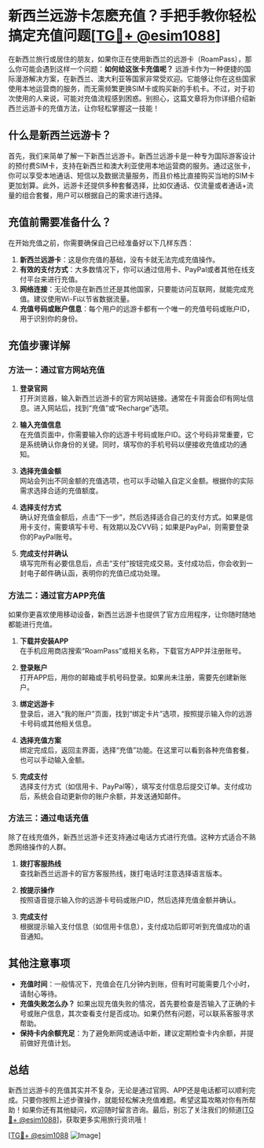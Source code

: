 # 新西兰远游卡怎麽充值？手把手教你轻松搞定充值问题[[TG💪+ @esim1088](https://t.me/s/esim1088)]

在新西兰旅行或居住的朋友，如果你正在使用新西兰的远游卡（RoamPass），那么你可能会遇到这样一个问题：**如何给这张卡充值呢？** 远游卡作为一种便捷的国际漫游解决方案，在新西兰、澳大利亚等国家非常受欢迎。它能够让你在这些国家使用本地运营商的服务，而无需频繁更换SIM卡或购买新的手机卡。不过，对于初次使用的人来说，可能对充值流程感到困惑。别担心，这篇文章将为你详细介绍新西兰远游卡的充值方法，让你轻松掌握这一技能！

## 什么是新西兰远游卡？

首先，我们来简单了解一下新西兰远游卡。新西兰远游卡是一种专为国际游客设计的预付费SIM卡，支持在新西兰和澳大利亚使用本地运营商的服务。通过这张卡，你可以享受本地通话、短信以及数据流量服务，而且价格比直接购买当地的SIM卡更加划算。此外，远游卡还提供多种套餐选择，比如仅通话、仅流量或者通话+流量的组合套餐，用户可以根据自己的需求进行选择。

## 充值前需要准备什么？

在开始充值之前，你需要确保自己已经准备好以下几样东西：

1. **新西兰远游卡**：这是你充值的基础，没有卡就无法完成充值操作。
2. **有效的支付方式**：大多数情况下，你可以通过信用卡、PayPal或者其他在线支付平台来进行充值。
3. **网络连接**：无论你是在新西兰还是其他国家，只要能访问互联网，就能完成充值。建议使用Wi-Fi以节省数据流量。
4. **充值号码或账户信息**：每个用户的远游卡都有一个唯一的充值号码或账户ID，用于识别你的身份。

## 充值步骤详解

### 方法一：通过官方网站充值

1. **登录官网**  
   打开浏览器，输入新西兰远游卡的官方网站链接。通常在卡背面会印有网址信息。进入网站后，找到“充值”或“Recharge”选项。

2. **输入充值信息**  
   在充值页面中，你需要输入你的远游卡号码或账户ID。这个号码非常重要，它是系统确认你身份的关键。同时，填写你的手机号码以便接收充值成功的通知。

3. **选择充值金额**  
   网站会列出不同金额的充值选项，也可以手动输入自定义金额。根据你的实际需求选择合适的充值额度。

4. **选择支付方式**  
   确认好充值金额后，点击“下一步”，然后选择适合自己的支付方式。如果是信用卡支付，需要填写卡号、有效期以及CVV码；如果是PayPal，则需要登录你的PayPal账号。

5. **完成支付并确认**  
   填写完所有必要信息后，点击“支付”按钮完成交易。支付成功后，你会收到一封电子邮件确认函，表明你的充值已成功处理。

### 方法二：通过官方APP充值

如果你更喜欢使用移动设备，新西兰远游卡也提供了官方应用程序，让你随时随地都能进行充值。

1. **下载并安装APP**  
   在手机应用商店搜索“RoamPass”或相关名称，下载官方APP并注册账号。

2. **登录账户**  
   打开APP后，用你的邮箱或手机号码登录。如果尚未注册，需要先创建新账户。

3. **绑定远游卡**  
   登录后，进入“我的账户”页面，找到“绑定卡片”选项，按照提示输入你的远游卡号码或其他相关信息。

4. **选择充值方案**  
   绑定完成后，返回主界面，选择“充值”功能。在这里可以看到各种充值套餐，也可以手动输入金额。

5. **完成支付**  
   选择支付方式（如信用卡、PayPal等），填写支付信息后提交订单。支付成功后，系统会自动更新你的账户余额，并发送通知邮件。

### 方法三：通过电话充值

除了在线充值外，新西兰远游卡还支持通过电话方式进行充值。这种方式适合不熟悉网络操作的人群。

1. **拨打客服热线**  
   查找新西兰远游卡的官方客服热线，拨打电话时注意选择语言版本。

2. **按提示操作**  
   按照语音提示输入你的远游卡号码或账户ID，然后选择充值金额并确认。

3. **完成支付**  
   根据提示输入支付信息（如信用卡信息），支付成功后即可听到充值成功的语音通知。

## 其他注意事项

- **充值时间**：一般情况下，充值会在几分钟内到账，但有时可能需要几个小时，请耐心等待。
- **充值失败怎么办？** 如果出现充值失败的情况，首先要检查是否输入了正确的卡号或账户信息，其次查看支付是否成功。如果仍然有问题，可以联系客服寻求帮助。
- **保持卡内余额充足**：为了避免断网或通话中断，建议定期检查卡内余额，并提前做好充值计划。

## 总结

新西兰远游卡的充值其实并不复杂，无论是通过官网、APP还是电话都可以顺利完成。只要你按照上述步骤操作，就能轻松解决充值难题。希望这篇攻略对你有所帮助！如果你还有其他疑问，欢迎随时留言咨询。最后，别忘了关注我们的频道[[TG💪+ @esim1088](https://t.me/s/esim1088)]，获取更多实用旅行资讯哦！

[[TG💪+ @esim1088](https://t.me/s/esim1088) ![Image](https://i.postimg.cc/4NQfJmqS/Snipaste-2025-05-13-00-14-12.png)]